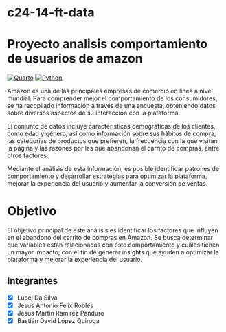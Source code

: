 # c24-14-ft-data
# Proyecto analisis comportamiento de usuarios de amazon

[![Quarto](https://img.shields.io/badge/Quarto-1.6+-00BFAE?style=for-the-badge&logo=quarto&logoColor=white&labelColor=101010)](https://quarto.org)
[![Python](https://img.shields.io/badge/Python-3.11+-yellow?style=for-the-badge&logo=python&logoColor=white&labelColor=101010)](https://python.org)

Amazon es una de las principales empresas de comercio en línea a nivel mundial. Para comprender mejor el comportamiento de los consumidores, se ha recopilado información a través de una encuesta, obteniendo datos sobre diversos aspectos de su interacción con la plataforma.

El conjunto de datos incluye características demográficas de los clientes, como edad y género, así como información sobre sus hábitos de compra, las categorías de productos que prefieren, la frecuencia con la que visitan la página y las razones por las que abandonan el carrito de compras, entre otros factores.

Mediante el análisis de esta información, es posible identificar patrones de comportamiento y desarrollar estrategias para optimizar la plataforma, mejorar la experiencia del usuario y aumentar la conversión de ventas.

# Objetivo

El objetivo principal de este análisis es identificar los factores que influyen en el abandono del carrito de compras en Amazon. Se busca determinar qué variables están relacionadas con este comportamiento y cuáles tienen un mayor impacto, con el fin de generar insights que ayuden a optimizar la plataforma y mejorar la experiencia del usuario.

## Integrantes
- [X] Lucel Da Silva
- [X] Jesus Antonio Felix Robles
- [X] Jesus Martin Ramirez Panduro
- [X] Bastián David López Quiroga
